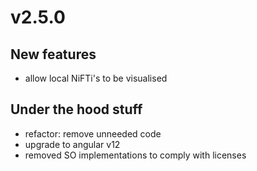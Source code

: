 # v2.5.0

## New features

- allow local NiFTi's to be visualised

## Under the hood stuff

- refactor: remove unneeded code
- upgrade to angular v12
- removed SO implementations to comply with licenses
